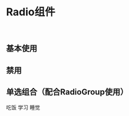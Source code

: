 # Radio组件

<br>

## 基本使用

<!-- <div>
  <ot-space>
      <ot-radio>吃饭</ot-radio>
  </ot-space>
</div> -->

## 禁用
<!-- 
<div>
  <ot-space>
      <ot-radio disabled>吃饭</ot-radio>
      <ot-radio disabled>学习</ot-radio>
      <ot-radio disabled>睡觉</ot-radio>
  </ot-space>
</div> -->

## 单选组合（配合RadioGroup使用）

<div>
  <ot-space>
  <ot-radio-group> 
      <ot-radio>吃饭</ot-radio>
      <ot-radio>学习</ot-radio>
      <ot-radio>睡觉</ot-radio>
    </ot-radio-group> 
  </ot-space>
</div>

<script setup>
  import { ref } from 'vue'
  // const show = ref(false)
  // const onChange = (e) => {
  //   // console.log('onchange', e.detail)
  //   // value.value = !e.detail
  // }
</script>